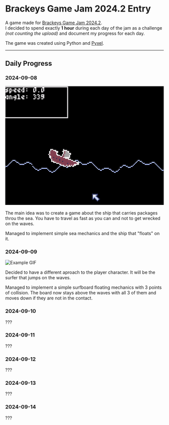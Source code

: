 # Brackeys Game Jam 2024.2 Entry

A game made for [Brackeys Game Jam 2024.2](https://itch.io/jam/brackeys-12).  
I decided to spend exactly **1 hour** during each day of the jam as a challenge *(not counting the upload)* and document my progress for each day.

The game was created using Python and [Pyxel](https://github.com/kitao/pyxel?tab=readme-ov-file).

---

## Daily Progress

### 2024-09-08
![Example GIF](gifs/pirate_ship_1.gif)

The main idea was to create a game about the ship that carries packages throu the sea. You have to travel as fast as you can and not to get wrecked on the waves. 

Managed to implement simple sea mechanics and the ship that "floats" on it.

### 2024-09-09
![Example GIF](gifs/pirate_ship_2.gif)

Decided to have a different aproach to the player character. It will be the surfer that jumps on the waves. 

Managed to implement a simple surfboard floating mechanics with 3 points of collision. The board now stays above the waves with all 3 of them and moves down if they are not in the contact. 

### 2024-09-10
???

### 2024-09-11
???

### 2024-09-12
???

### 2024-09-13
???

### 2024-09-14
???
